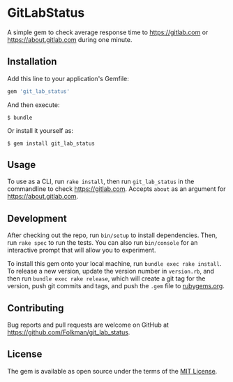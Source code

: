 # GitLabStatus
A simple gem to check average response time to <https://gitlab.com> or <https://about.gitlab.com> during one minute.

## Installation

Add this line to your application's Gemfile:

```ruby
gem 'git_lab_status'
```

And then execute:

    $ bundle

Or install it yourself as:

    $ gem install git_lab_status

## Usage

To use as a CLI, run `rake install`, then run `git_lab_status` in the commandline to check <https://gitlab.com>. Accepts `about` as an argument for <https://about.gitlab.com>.


## Development

After checking out the repo, run `bin/setup` to install dependencies. Then, run `rake spec` to run the tests. You can also run `bin/console` for an interactive prompt that will allow you to experiment.

To install this gem onto your local machine, run `bundle exec rake install`. To release a new version, update the version number in `version.rb`, and then run `bundle exec rake release`, which will create a git tag for the version, push git commits and tags, and push the `.gem` file to [rubygems.org](https://rubygems.org).

## Contributing

Bug reports and pull requests are welcome on GitHub at https://github.com/Folkman/git_lab_status.

## License

The gem is available as open source under the terms of the [MIT License](https://opensource.org/licenses/MIT).
